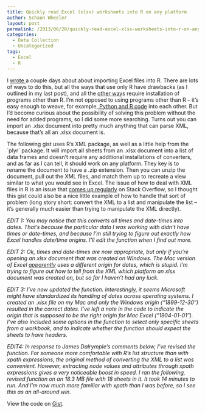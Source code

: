 ```yaml
---
title: Quickly read Excel (xlsx) worksheets into R on any platform
author: Schaun Wheeler
layout: post
permalink: /2013/06/20/quickly-read-excel-xlsx-worksheets-into-r-on-any-platform/
categories:
  - Data Collection
  - Uncategorized
tags:
  - Excel
  - R
---
```

I [wrote ][1]a couple days about about importing Excel files into R. There are lots of ways to do this, but all the ways that use only R have drawbacks (as I outlined in my last post), and all the [other way][2]s require installation of programs other than R. I&#8217;m not opposed to using programs other than R &#8211; it&#8217;s easy enough to weave, for example,[ Python and R code][3] into each other. But I&#8217;d become curious about the possibility of solving this problem without the need for added programs, so I did some more searching. Turns out you can import an .xlsx document into pretty much anything that can parse XML, because that&#8217;s all an .xlsx document is.<!--more-->

The following gist uses R&#8217;s XML package, as well as a little help from the \`plyr\` package. It will import all sheets from an .xlsx document into a list of data frames and doesn&#8217;t require any additional installations of converters, and as far as I can tell, it should work on any platform. They key is to rename the document to have a .zip extension. Then you can unzip the document, pull out the XML files, and match them up to recreate a view similar to what you would see in Excel. The issue of how to deal with XML files in R is an issue that [comes up regularly][4] on Stack Overflow, so I thought this gist could also be a nice little example of how to handle that sort of problem (long story short: convert the XML to a list and manipulate the list &#8211; it&#8217;s generally much easier than trying to manipulate the XML directly).

*EDIT 1: You may notice that this converts all times and date-times into dates. That&#8217;s because the particular data I was working with didn&#8217;t have times or date-times, and because I&#8217;m still trying to figure out exactly how Excel handles date/time origins. I&#8217;ll edit the function when I find out more.*

*EDIT 2: Ok, times and date-times are now appropriate, but only if you&#8217;re opening an xlsx document that was created on Windows. The Mac version of Excel [apparently][5] uses a different origin for dates, which is stupid. I&#8217;m trying to figure out how to tell from the XML which platform an xlsx document was created on, but so far I haven&#8217;t had any luck.*

*EDIT 3: I&#8217;ve now updated the function. Interestingly, it seems Microsoft might have standardized its handling of dates across operating systems. I created an .xlsx file on my Mac and only the Windows origin (&#8220;1899-12-30&#8243;) resulted in the correct dates. I&#8217;ve left a note in the code to indicate the origin that is supposed to be the right origin for Mac Excel (&#8220;1904-01-01&#8243;). I&#8217;ve also included some options in the function to select only specific sheets from a workbook, and to indicate whether the function should expect the sheets to have headers.*

*EDIT4: In response to James Dalrymple&#8217;s comments below, I&#8217;ve revised the function. For someone more comfortable with R&#8217;s list structure than with xpath expressions, the original method of converting the XML to a list was convenient. However, extracting node values and attributes through xpath expressions gives a very noticeable boost in speed. I ran the following, revised function on an 18.3 MB file with 18 sheets in it. It took 14 minutes to run. And I&#8217;m now much more familiar with xpath than I was before, so I see this as an all-around win.*

<noscript>
  <p>
    View the code on <a href="https://gist.github.com/5825002">Gist</a>.
  </p>
</noscript>

 [1]: http://housesofstones.com/blog/2013/06/18/quickly-read-excel-worksheets-into-r-windows-only-sorry/
 [2]: https://github.com/dilshod/xlsx2csv
 [3]: http://rpy.sourceforge.net/rpy2.html
 [4]: http://stackoverflow.com/search?q=%5Br%5D%2C+%5Bxml%5D
 [5]: https://stat.ethz.ch/pipermail/r-help/2011-March/270455.html
